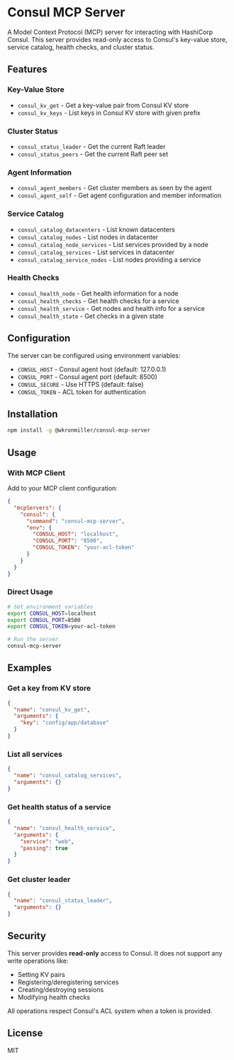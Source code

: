 # Consul MCP Server

A Model Context Protocol (MCP) server for interacting with HashiCorp Consul. This server provides read-only access to Consul's key-value store, service catalog, health checks, and cluster status.

## Features

### Key-Value Store
- `consul_kv_get` - Get a key-value pair from Consul KV store
- `consul_kv_keys` - List keys in Consul KV store with given prefix

### Cluster Status
- `consul_status_leader` - Get the current Raft leader
- `consul_status_peers` - Get the current Raft peer set

### Agent Information
- `consul_agent_members` - Get cluster members as seen by the agent
- `consul_agent_self` - Get agent configuration and member information

### Service Catalog
- `consul_catalog_datacenters` - List known datacenters
- `consul_catalog_nodes` - List nodes in datacenter
- `consul_catalog_node_services` - List services provided by a node
- `consul_catalog_services` - List services in datacenter
- `consul_catalog_service_nodes` - List nodes providing a service

### Health Checks
- `consul_health_node` - Get health information for a node
- `consul_health_checks` - Get health checks for a service
- `consul_health_service` - Get nodes and health info for a service
- `consul_health_state` - Get checks in a given state

## Configuration

The server can be configured using environment variables:

- `CONSUL_HOST` - Consul agent host (default: 127.0.0.1)
- `CONSUL_PORT` - Consul agent port (default: 8500)
- `CONSUL_SECURE` - Use HTTPS (default: false)
- `CONSUL_TOKEN` - ACL token for authentication

## Installation

```bash
npm install -g @wkronmiller/consul-mcp-server
```

## Usage

### With MCP Client

Add to your MCP client configuration:

```json
{
  "mcpServers": {
    "consul": {
      "command": "consul-mcp-server",
      "env": {
        "CONSUL_HOST": "localhost",
        "CONSUL_PORT": "8500",
        "CONSUL_TOKEN": "your-acl-token"
      }
    }
  }
}
```

### Direct Usage

```bash
# Set environment variables
export CONSUL_HOST=localhost
export CONSUL_PORT=8500
export CONSUL_TOKEN=your-acl-token

# Run the server
consul-mcp-server
```

## Examples

### Get a key from KV store
```json
{
  "name": "consul_kv_get",
  "arguments": {
    "key": "config/app/database"
  }
}
```

### List all services
```json
{
  "name": "consul_catalog_services",
  "arguments": {}
}
```

### Get health status of a service
```json
{
  "name": "consul_health_service",
  "arguments": {
    "service": "web",
    "passing": true
  }
}
```

### Get cluster leader
```json
{
  "name": "consul_status_leader",
  "arguments": {}
}
```

## Security

This server provides **read-only** access to Consul. It does not support any write operations like:
- Setting KV pairs
- Registering/deregistering services
- Creating/destroying sessions
- Modifying health checks

All operations respect Consul's ACL system when a token is provided.

## License

MIT